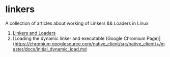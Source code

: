 # linkers
A collection of articles about working of Linkers &amp;&amp; Loaders in Linux 

1. [Linkers and Loaders](http://www.iecc.com/linker/)
2. [Loading the dynamic linker and executable (Google Chromium Page)] (https://chromium.googlesource.com/native_client/src/native_client/+/master/docs/initial_dynamic_load.md


